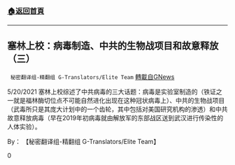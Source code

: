 ###  [:house:返回首頁](https://github.com/ourhimalayas/txt)
---

## 塞林上校：病毒制造、中共的生物战项目和故意释放（三）
` 秘密翻译组-精翻组 G-Translators/Elite Team` [轉載自GNews](https://gnews.org/zh-hans/1264404/)

5/20/2021 塞林上校综述了中共病毒的三大话题：病毒是实验室制造的（铁证之一就是福林酶切位点不可能自然进化出现在这种冠状病毒上）、中共的生物战项目（武毒所只是其庞大计划中的一个齿轮，其中包括对美国研究机构的渗透）和中共故意释放病毒（早在2019年初病毒就由解放军的东部战区送到武汉进行传染性的人体实验）。

By： 【秘密翻译组-精翻组 G-Translators/Elite Team】

0
